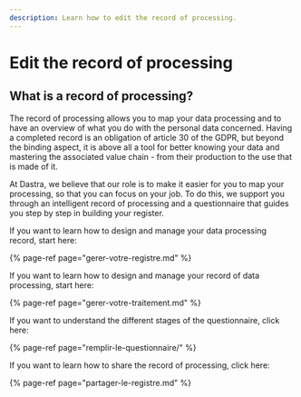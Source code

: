```yaml
---
description: Learn how to edit the record of processing.
---
```


# Edit the record of processing

## What is a record of processing?

The record of processing allows you to map your data processing and to have an overview of what you do with the personal data concerned. Having a completed record is an obligation of article 30 of the GDPR, but beyond the binding aspect, it is above all a tool for better knowing your data and mastering the associated value chain - from their production to the use that is made of it.

At Dastra, we believe that our role is to make it easier for you to map your processing, so that you can focus on your job. To do this, we support you through an intelligent record of processing and a questionnaire that guides you step by step in building your register.

If you want to learn how to design and manage your data processing record, start here:

{% page-ref page="gerer-votre-registre.md" %}

If you want to learn how to design and manage your record of data processing, start here:

{% page-ref page="gerer-votre-traitement.md" %}

If you want to understand the different stages of the questionnaire, click here:

{% page-ref page="remplir-le-questionnaire/" %}

If you want to learn how to share the record of processing, click here:

{% page-ref page="partager-le-registre.md" %}




